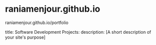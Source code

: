 # raniamenjour.github.io
raniamenjour.github.io/portfolio


title:  Software Development Projects:
description: [A short description of your site's purpose]
